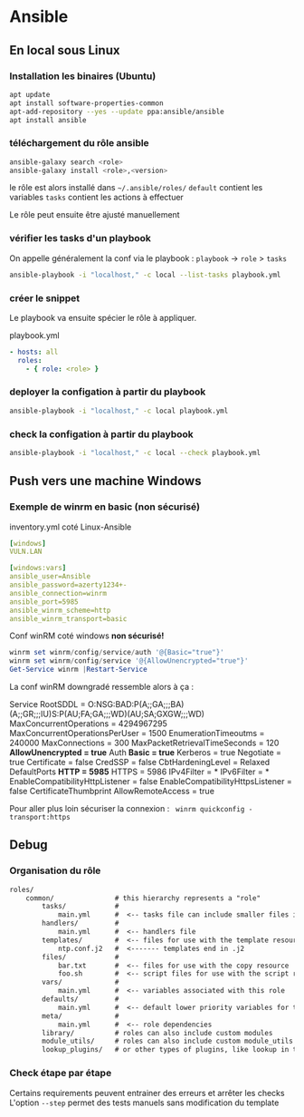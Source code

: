 # Ansible

## En local sous Linux

### Installation les binaires (Ubuntu)

```sh
apt update
apt install software-properties-common
apt-add-repository --yes --update ppa:ansible/ansible
apt install ansible
```


### téléchargement du rôle ansible

```sh
ansible-galaxy search <role>
ansible-galaxy install <role>,<version>
```

le rôle est alors installé dans `~/.ansible/roles/`
`default` contient les variables
`tasks` contient les actions à effectuer

Le rôle peut ensuite être ajusté manuellement




### vérifier les tasks d'un playbook

On appelle généralement la conf via le playbook : `playbook` -> `role` > `tasks`

```sh
ansible-playbook -i "localhost," -c local --list-tasks playbook.yml
```


### créer le snippet

Le playbook va ensuite spécier le rôle à appliquer.

playbook.yml

```yml
- hosts: all
  roles:
    - { role: <role> }
```


### deployer la configation à partir du playbook

```sh
ansible-playbook -i "localhost," -c local playbook.yml
```


### check la configation à partir du playbook

```sh
ansible-playbook -i "localhost," -c local --check playbook.yml
```


## Push vers une machine Windows

### Exemple de winrm en basic (non sécurisé)

inventory.yml coté Linux-Ansible

```yml
[windows]
VULN.LAN

[windows:vars]
ansible_user=Ansible
ansible_password=azerty1234+-
ansible_connection=winrm
ansible_port=5985
ansible_winrm_scheme=http
ansible_winrm_transport=basic
```

Conf winRM coté windows **non sécurisé!**

```powershell
winrm set winrm/config/service/auth '@{Basic="true"}'
winrm set winrm/config/service '@{AllowUnencrypted="true"}'
Get-Service winrm |Restart-Service
```

La conf winRM downgradé ressemble alors à ça :

Service
    RootSDDL = O:NSG:BAD:P(A;;GA;;;BA)(A;;GR;;;IU)S:P(AU;FA;GA;;;WD)(AU;SA;GXGW;;;WD)
    MaxConcurrentOperations = 4294967295
    MaxConcurrentOperationsPerUser = 1500
    EnumerationTimeoutms = 240000
    MaxConnections = 300
    MaxPacketRetrievalTimeSeconds = 120
    **AllowUnencrypted = true**
    Auth
        **Basic = true**
        Kerberos = true
        Negotiate = true
        Certificate = false
        CredSSP = false
        CbtHardeningLevel = Relaxed
    DefaultPorts
        **HTTP = 5985**
        HTTPS = 5986
    IPv4Filter = *
    IPv6Filter = *
    EnableCompatibilityHttpListener = false
    EnableCompatibilityHttpsListener = false
    CertificateThumbprint
    AllowRemoteAccess = true



Pour aller plus loin sécuriser la connexion : ` winrm quickconfig -transport:https`

## Debug

### Organisation du rôle

```txt
roles/
    common/               # this hierarchy represents a "role"
        tasks/            #
            main.yml      #  <-- tasks file can include smaller files if warranted
        handlers/         #
            main.yml      #  <-- handlers file
        templates/        #  <-- files for use with the template resource
            ntp.conf.j2   #  <------- templates end in .j2
        files/            #
            bar.txt       #  <-- files for use with the copy resource
            foo.sh        #  <-- script files for use with the script resource
        vars/             #
            main.yml      #  <-- variables associated with this role
        defaults/         #
            main.yml      #  <-- default lower priority variables for this role
        meta/             #
            main.yml      #  <-- role dependencies
        library/          # roles can also include custom modules
        module_utils/     # roles can also include custom module_utils
        lookup_plugins/   # or other types of plugins, like lookup in this case
```

### Check étape par étape

Certains requirements peuvent entrainer des erreurs et arrêter les checks 
L'option `--step` permet des tests manuels sans modification du template
